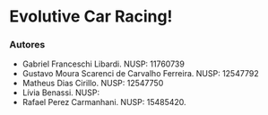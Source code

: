 # Evolutive Car Racing!


### Autores 
- Gabriel Franceschi Libardi. NUSP: 11760739
- Gustavo Moura Scarenci de Carvalho Ferreira. NUSP: 12547792
- Matheus Dias Cirillo. NUSP: 12547750
- Lívia Benassi. NUSP:
- Rafael Perez Carmanhani. NUSP: 15485420.
